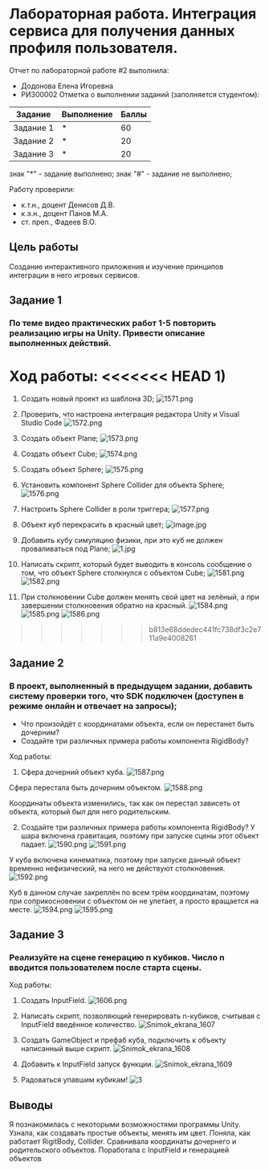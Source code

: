 # Лабораторная работа. Интеграция сервиса для получения данных профиля пользователя.
Отчет по лабораторной работе #2 выполнила:
- Додонова Елена Игоревна
- РИ300002
Отметка о выполнении заданий (заполняется студентом):

| Задание | Выполнение | Баллы |
| ------ | ------ | ------ |
| Задание 1 | * | 60 |
| Задание 2 | * | 20 |
| Задание 3 | * | 20 |

знак "*" - задание выполнено; знак "#" - задание не выполнено;

Работу проверили:
- к.т.н., доцент Денисов Д.В.
- к.э.н., доцент Панов М.А.
- ст. преп., Фадеев В.О.

## Цель работы
Создание интерактивного приложения и изучение принципов интеграции в него игровых сервисов.

## Задание 1
### По теме видео практических работ 1-5 повторить реализацию игры на Unity. Привести описание выполненных действий.
Ход работы:
<<<<<<< HEAD
1) 
=======
1) Создать новый проект из шаблона 3D; 
![1571.png](https://i.postimg.cc/NMBbSQBD/1571.png)

2) Проверить, что настроена интеграция редактора Unity и Visual Studio Code
![1572.png](https://i.postimg.cc/xCmJvzWF/1572.png)

3) Создать объект Plane;
![1573.png](https://i.postimg.cc/RZKXCgCN/1573.png)

4) Создать объект Cube;
![1574.png](https://i.postimg.cc/xT2xbGWh/1574.png)

5) Создать объект Sphere;
![1575.png](https://i.postimg.cc/Tw4rJb2z/1575.png)

6) Установить компонент Sphere Collider для объекта Sphere;
![1576.png](https://i.postimg.cc/W3cW6Mdd/1576.png)

7) Настроить Sphere Collider в роли триггера;
![1577.png](https://i.postimg.cc/pLDn5zMG/1577.png)

8) Объект куб перекрасить в красный цвет;
![image.jpg](https://i.postimg.cc/RhBY92KC/image.jpg)

9) Добавить кубу симуляцию физики, при это куб не должен проваливаться под Plane;
![1.jpg](https://i.postimg.cc/jSqgdz9T/1.jpg)

10) Написать скрипт, который будет выводить в консоль сообщение о том,
что объект Sphere столкнулся с объектом Cube;
![1581.png](https://i.postimg.cc/nVRMPZJ1/1581.png)
![1582.png](https://i.postimg.cc/ZKW0kgYz/1582.png)

11) При столкновении Cube должен менять свой цвет на зелёный, а при
завершении столкновения обратно на красный.
![1584.png](https://i.postimg.cc/2yFsgCq7/1584.png)
![1585.png](https://i.postimg.cc/3wszRkmZ/1585.png)
![1586.png](https://i.postimg.cc/QdVzJQqb/1586.png)
>>>>>>> b813e68ddedec441fc738df3c2e711a9e4008261

## Задание 2
### В проект, выполненный в предыдущем задании, добавить систему проверки того, что SDK подключен (доступен в режиме онлайн и отвечает на запросы);
- Что произойдёт с координатами объекта, если он перестанет быть
дочерним?
- Создайте три различных примера работы компонента RigidBody?


Ход работы:
1) Сфера дочерний объект куба.
![1587.png](https://i.postimg.cc/ryrS6Q8b/1587.png)

Сфера перестала быть дочерним объектом.
![1588.png](https://i.postimg.cc/0Qgy7GLM/1588.png)

Координаты объекта изменились, так как он перестал зависеть от объекта, который был для него родительским.


2) Создайте три различных примера работы компонента RigidBody?
У шара включена гравитация, поэтому при запуске сцены этот объект падает.
![1590.png](https://i.postimg.cc/j2F9JcFB/1590.png)
![1591.png](https://i.postimg.cc/L8dQKJKk/1591.png)

У куба включена кинематика, поэтому при запуске данный объект временно нефизический, на него не действуют столкновения.
![1592.png](https://i.postimg.cc/vZzKrGkW/1592.png)

Куб в данном случае закреплён по всем трём координатам, поэтому при соприкосновении с объектом он не улетает, а просто вращается на месте.
![1594.png](https://i.postimg.cc/D06GCYTY/1594.png)
![1595.png](https://i.postimg.cc/N0R5JP87/1595.png)

## Задание 3
### Реализуйте на сцене генерацию n кубиков. Число n вводится пользователем после старта сцены.
 Ход работы:
 1) Создать InputField.
 ![1606.png](https://i.postimg.cc/7hhQ1Lf5/1606.png)

2) Написать скрипт, позволяющий генерировать n-кубиков, считывая с InputField введённое количество.
![Snimok_ekrana_1607](https://user-images.githubusercontent.com/90499063/191979044-7bac16d3-69f4-4b01-88e2-0f66f0c78844.png)

3) Создать GameObject и префаб куба, подключить к объекту написанный выше скрипт.
![Snimok_ekrana_1608](https://user-images.githubusercontent.com/90499063/191979064-fb33dc76-1699-410d-a2bf-0cf19a5adcc5.png)

4) Добавить к InputField запуск функции.
![Snimok_ekrana_1609](https://user-images.githubusercontent.com/90499063/191979084-34c92255-44ac-4966-abd0-f57646067c96.png)

5) Радоваться упавшим кубикам!
![3](https://user-images.githubusercontent.com/90499063/191979018-dd8f8692-6ab3-48bb-ba8d-f32864ea8928.jpg)

## Выводы

Я познакомилась с некоторыми возможностями программы Unity. Узнала, как создавать простые объекты, менять им цвет.
Поняла, как работает RigitBody, Collider.
Сравнивала координаты дочернего и родительского объектов.
Поработала с InputField и генерацией объектов

